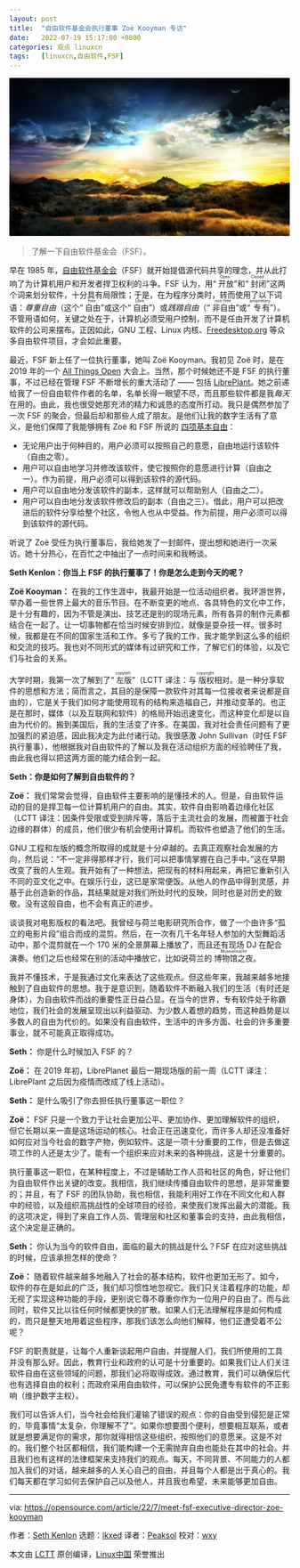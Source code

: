 ```yaml
---
layout: post
title:	"自由软件基金会执行董事 Zoë Kooyman 专访"
date:	2022-07-19 15:17:00 +0800 
categories:	观点 linuxcn 
tags:	[linuxcn,自由软件,FSF]
---
```



![](/Asserts/Images/album/202207/19/151615wnr8m4l8yotr6hp8.jpg)



> 
> 了解一下自由软件基金会（FSF）。
> 
> 
> 


早在 1985 年，[自由软件基金会](https://www.fsf.org/)（FSF）就开始提倡源代码共享的理念，并从此打响了为计算机用户和开发者捍卫权利的斗争。FSF 认为，用“<ruby> 开放 <rt>  Open </rt></ruby>”和“<ruby> 封闭 <rt>  Closed </rt></ruby>”这两个词来划分软件，十分具有局限性；于是，在为程序分类时，转而使用了以下词语：*尊重自由*（这个“<ruby> 自由 <rt>  free </rt></ruby>”或这个“<ruby> 自由 <rt>  Libre </rt></ruby>”）或*践踏自由*（“<ruby> 非自由 <rt>  non-free </rt></ruby>”或“<ruby> 专有 <rt>  proprietary </rt></ruby>”）。不管用语如何，关键之处在于，计算机必须受用户控制，而不是任由开发了计算机软件的公司来摆布。正因如此，GNU 工程、Linux 内核、[Freedesktop.org](http://Freedesktop.org) 等众多自由软件项目，才会如此重要。


最近，FSF 新上任了一位执行董事，她叫 Zoë Kooyman。我初见 Zoë 时，是在 2019 年的一个 [All Things Open](https://www.allthingsopen.org/) 大会上。当然，那个时候她还不是 FSF 的执行董事，不过已经在管理 FSF 不断增长的重大活动了 —— 包括 [LibrePlant](https://libreplanet.org)。她之前递给我了一份自由软件作者的名单，名单长得一眼望不尽，而且那些软件都是我*每天*在用的。由此，我也很受她那充沛的精力和诚恳的态度所打动。我只是偶然参加了一次 FSF 的聚会，但最后却和那些人成了朋友。是他们让我的数字生活有了意义，是他们保障了我能够拥有 Zoë 和 FSF 所说的 [四项基本自由](https://www.gnu.org/philosophy/free-sw.en.html)：


* 无论用户出于何种目的，用户必须可以按照自己的意愿，自由地运行该软件（自由之零）。
* 用户可以自由地学习并修改该软件，使它按照你的意愿进行计算（自由之一）。作为前提，用户必须可以得到该软件的源代码。
* 用户可以自由地分发该软件的副本，这样就可以帮助别人（自由之二）。
* 用户可以自由地分发该软件修改后的副本（自由之三）。借此，用户可以把改进后的软件分享给整个社区，令他人也从中受益。作为前提，用户必须可以得到该软件的源代码。


听说了 Zoë 受任为执行董事后，我给她发了一封邮件，提出想和她进行一次采访。她十分热心，在百忙之中抽出了一点时间来和我畅谈。


**Seth Kenlon：你当上 FSF 的执行董事了！你是怎么走到今天的呢？**


**Zoë Kooyman：** 在我的工作生涯中，我最开始是一位活动组织者。我环游世界，举办着一些世界上最大的音乐节目。在不断变更的地点、各具特色的文化中工作，是十分有趣的，因为不管是演出、技艺还是别的现场元素，所有各异的制作元素都结合在一起了。让一切事物都在恰当时候安排到位，就像是耍杂技一样。很多时候，我都是在不同的国家生活和工作。多亏了我的工作，我才能学到这么多的组织和交流的技巧。我也对不同形式的媒体有过研究和工作，了解它们的体验，以及它们与社会的关系。


大学时期，我第一次了解到了“<ruby> 左版 <rt>  copyleft </rt></ruby>”（LCTT 译注：与<ruby> 版权 <rt>  copyright </rt></ruby>相对。是一种分享软件的思想和方法；简而言之，其目的是保障一款软件对其每一位接收者来说都是自由的），它是关于我们如何才能使用现有的结构来造福自己，并推动变革的。也正是在那时，媒体（以及互联网和软件）的格局开始迅速变化，而这种变化却是以自由为代价的。搬到美国后，我的生活变了许多。在美国，我对社会责任问题有了更加强烈的紧迫感，因此我决定为此付诸行动。我很感激 John Sullivan（时任 FSF 执行董事），他根据我对自由软件的了解以及我在活动组织方面的经验聘任了我，由此我也得以把这两方面的能力结合到一起。


**Seth：你是如何了解到自由软件的？**


**Zoë：** 我们常常会觉得，自由软件主要影响的是懂技术的人。但是，自由软件运动的目的是捍卫每一位计算机用户的自由。其实，软件自由影响着边缘化社区（LCTT 译注：因条件受限或受到排斥等，落后于主流社会的发展，而被置于社会边缘的群体）的成员，他们很少有机会使用计算机。而软件也塑造了他们的生活。


GNU 工程和左版的概念所取得的成就是十分卓越的。去真正观察社会发展的方向，然后说：“不一定非得那样才行，我们可以把事情掌握在自己手中。”这在早期改变了我的人生观。我开始有了一种想法，把现有的材料用起来，再把它重新引入不同的亚文化之中。在娱乐行业，这已是家常便饭。从他人的作品中得到灵感，并基于此创造新的作品，其结果就是对我们所处时代的反映，同时也是对历史的致敬。没有这般自由，也不会有真正的进步。


谈谈我对电影版权的看法吧。我曾经与荷兰电影研究所合作，做了一个由许多“孤立的电影片段”组合而成的混剪。然后，在一次有几千名年轻人参加的大型舞蹈活动中，那个混剪就在一个 170 米的全景屏幕上播放了，而且还有现场 DJ 在配合演奏。他们之后也经常在别的活动中播放它，比如说荷兰的 <ruby> 博物馆之夜 <rt>  Museumnacht </rt></ruby>。


我并不懂技术，于是我通过文化来表达了这些观点。但这些年来，我越来越多地接触到了自由软件的思想。我于是意识到，随着软件不断融入我们的生活（有时还是身体），为自由软件而战的重要性正日益凸显。在当今的世界，专有软件处于称霸地位，我们社会的发展呈现出以利益驱动、为少数人着想的趋势，而这种趋势是以多数人的自由为代价的。如果没有自由软件，生活中的许多方面、社会的许多重要事业，就不可能真正取得成功。


**Seth：** 你是什么时候加入 FSF 的？


**Zoë：** 在 2019 年初，LibrePlanet 最后一期现场版的前一周（LCTT 译注：LibrePlant 之后因为疫情而改成了线上活动）。


**Seth：** 是什么吸引了你去担任执行董事这一职位？


**Zoë：** FSF 只是一个致力于让社会更加公平、更加协作、更加理解软件的组织，但它长期以来一直是这场运动的核心。社会正在迅速变化，而许多人却还没准备好如何应对当今社会的数字产物，例如软件。这是一项十分重要的工作，但是去做这项工作的人还是太少了。能有一个组织来应对未来的各种挑战，这是十分重要的。


执行董事这一职位，在某种程度上，不过是辅助工作人员和社区的角色，好让他们为自由软件作出关键的改变。我相信，我们继续传播自由软件的思想，是非常重要的；并且，有了 FSF 的团队协助，我也相信，我能利用好工作在不同文化和人群中的经验，以及组织高挑战性的全球项目的经验，来使我们发挥出最大的潜能。我的这项决定，得到了来自工作人员、管理层和社区和董事会的支持，由此我相信，这个决定是正确的。


**Seth：** 你认为当今的软件自由，面临的最大的挑战是什么？FSF 在应对这些挑战的时候，应该承担怎样的使命？


**Zoë：** 随着软件越来越多地融入了社会的基本结构，软件也更加无形了。如今，软件的存在是如此的广泛，我们却习惯性地忽视它。我们只关注着程序的功能，却无视了实现这种功能的手段，更别说它尊不尊重你作为一位用户的自由了。而与此同时，软件又比以往任何时候都更快的扩散。如果人们无法理解程序是如何构成的，而只是整天地用着这些程序，那我们该怎么向他们解释，他们正遭受着不公呢？


FSF 的职责就是，让每个人重新谈起用户自由，并提醒人们，我们所使用的工具并没有那么好。因此，教育行业和政府的认可是十分重要的。如果我们让人们关注软件自由在这些领域的问题，那我们必将取得成效。通过教育，我们可以确保后代也有选择自由的权利；而政府采用自由软件，可以保护公民免遭专有软件的不正影响（维护数字主权）。


我们可以告诉人们，当今社会给我们灌输了错误的观点：你的自由受到侵犯是正常的，毕竟事情“太复杂，你理解不了”。如果你想要图个便利，想要相互联系，或者就是想要满足你的需求，那你就得相信这些组织，按照他们的意愿来。这是不对的。我们整个社区都相信，我们能构建一个无需抛弃自由也能处在其中的社会。并且我们也有这样的法律框架来支持我们的观点。每天，不同背景、不同能力的人都加入我们的对话，越来越多的人关心自己的自由，并且每个人都是出于真心的。我们每天都在学习如何去保护自己以及他人，并且我也希望，未来能够更加自由。




---


via: <https://opensource.com/article/22/7/meet-fsf-executive-director-zoe-kooyman>


作者：[Seth Kenlon](https://opensource.com/users/seth) 选题：[lkxed](https://github.com/lkxed) 译者：[Peaksol](https://github.com/TravinDreek) 校对：[wxy](https://github.com/wxy)


本文由 [LCTT](https://github.com/LCTT/TranslateProject) 原创编译，[Linux中国](https://linux.cn/) 荣誉推出
